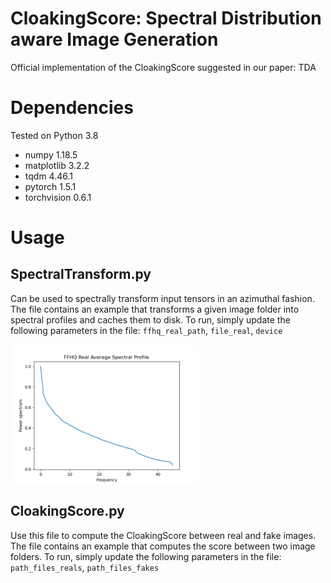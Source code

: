 # CloakingScore: Spectral Distribution aware Image Generation

Official implementation of the CloakingScore suggested in our paper: TDA

# Dependencies

Tested on Python 3.8
<ul>
  <li>numpy 1.18.5</li>
  <li>matplotlib 3.2.2</li>
  <li>tqdm 4.46.1</li>
  <li>pytorch 1.5.1</li>
  <li>torchvision 0.6.1</li>
</ul>

# Usage

## SpectralTransform.py

Can be used to spectrally transform input tensors in an azimuthal fashion.
The file contains an example that transforms a given image folder into spectral profiles and caches them to disk.
To run, simply update the following parameters in the file:  `ffhq_real_path`, `file_real`, `device`

<img align="center" src="img/avg_profile.png" width="300"/>

## CloakingScore.py

Use this file to compute the CloakingScore between real and fake images.
The file contains an example that computes the score between two image folders.
To run, simply update the following parameters in the file: `path_files_reals`, `path_files_fakes`
